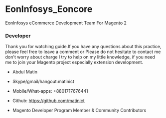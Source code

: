 

# EonInfosys_Eoncore

EonInfosys eCommerce Development Team For Magento 2



### Developer


Thank you for watching guide.If you have any questions about this practice, please feel free to leave a comment or Please do not hesitate to contact me don't worry about charge I try to help  on my little knowledge, if you need me to join your Magento project especially extension development.


- Abdul Matin

- Skype/gmail/hangout:matinict

- Mobile/What-apps: +8801717676441

- Github: https://github.com/matinict

- Magento Developer Program Member & Community Contributors
